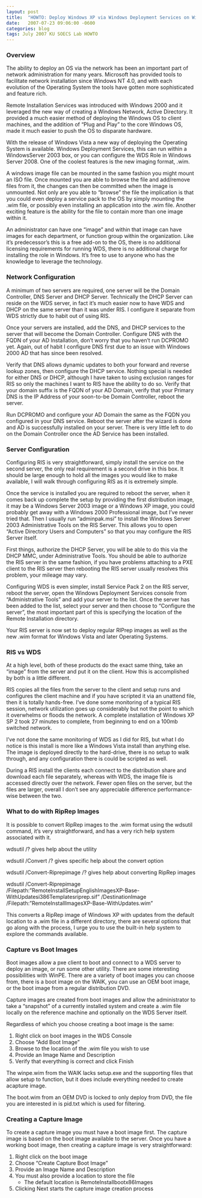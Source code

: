 ```yaml
---
layout: post
title:  "HOWTO: Deploy Windows XP via Windows Deployment Services on Windows Server 2003"
date:   2007-07-23 09:06:00 -0600
categories: blog
tags: July 2007 KU SOECS Lab HOWTO
---
```

### Overview

The ability to deploy an OS via the network has been an important part of network administration for many years. Microsoft has provided tools to facilitate network installation since Windows NT 4.0, and with each evolution of the Operating System the tools have gotten more sophisticated and feature rich.

Remote Installation Services was introduced with Windows 2000 and it leveraged the new way of creating a Windows Network, Active Directory. It provided a much easier method of deploying the Windows OS to client machines, and the addition of “Plug and Play” to the core Windows OS, made it much easier to push the OS to disparate hardware.

With the release of Windows Vista a new way of deploying the Operating System is available. Windows Deployment Services, this can run within a WindowsServer 2003 box, or you can configure the WDS Role in Windows Server 2008. One of the coolest features is the new imaging format, .wim.

A windows image file can be mounted in the same fashion you might mount an ISO file. Once mounted you are able to browse the file and add/remove files from it, the changes can then be committed when the image is unmounted. Not only are you able to “browse” the file the implication is that you could even deploy a service pack to the OS by simply mounting the .wim file, or possibly even installing an application into the .wim file. Another exciting feature is the ability for the file to contain more than one image within it.

An administrator can have one “image” and within that image can have images for each department, or function group within the organization. Like it’s predecessor’s this is a free add-on to the OS, there is no additional licensing requirements for running WDS, there is no additional charge for installing the role in Windows. It’s free to use to anyone who has the knowledge to leverage the technology.

### Network Configuration

A minimum of two servers are required, one server will be the Domain Controller, DNS Server and DHCP Server. Technically the DHCP Server can reside on the WDS server, in fact it’s much easier now to have WDS and DHCP on the same server than it was under RIS. I configure it separate from WDS strictly due to habit out of using RIS.

Once your servers are installed, add the DNS, and DHCP services to the server that will become the Domain Controller. Configure DNS with the FQDN of your AD Installation, don’t worry that you haven’t run DCPROMO yet. Again, out of habit I configure DNS first due to an issue with Windows 2000 AD that has since been resolved.

Verify that DNS allows dynamic updates to both your forward and reverse lookup zones, then configure the DHCP service. Nothing special is needed for either DNS or DHCP, although I have taken to using exclusion ranges for RIS so only the machines I want to RIS have the ability to do so. Verify that your domain suffix is the FQDN of your AD Domain, verify that your Primary DNS is the IP Address of your soon-to-be Domain Controller, reboot the server.

Run DCPROMO and configure your AD Domain the same as the FQDN you configured in your DNS service. Reboot the server after the wizard is done and AD is successfully installed on your server. There is very little left to do on the Domain Controller once the AD Service has been installed.

### Server Configuration

Configuring RIS is very straightforward, simply install the service on the second server, the only real requirement is a second drive in this box. It should be large enough to hold all the images you would like to make available, I will walk through configuring RIS as it is extremely simple.

Once the service is installed you are required to reboot the server, when it comes back up complete the setup by providing the first distribution image, it may be a Windows Server 2003 image or a Windows XP image, you could probably get away with a Windows 2000 Professional image, but I’ve never tried that. Then I usually run “adminpak.msi” to install the Windows Server 2003 Administrative Tools on the RIS Server. This allows you to open “Active Directory Users and Computers” so that you may configure the RIS Server itself.

First things, authorize the DHCP Server, you will be able to do this via the DHCP MMC, under Administrative Tools. You should be able to authorize the RIS server in the same fashion, if you have problems attaching to a PXE client to the RIS server then rebooting the RIS server usually resolves this problem, your mileage may vary.

Configuring WDS is even simpler, install Service Pack 2 on the RIS server, reboot the server, open the Windows Deployment Services console from “Administrative Tools” and add your server to the list. Once the server has been added to the list, select your server and then choose to “Configure the server”, the most important part of this is specifying the location of the Remote Installation directory.

Your RIS server is now set to deploy regular RIPrep images as well as the new .wim format for Windows Vista and later Operating Systems.

### RIS vs WDS

At a high level, both of these products do the exact same thing, take an “image” from the server and put it on the client. How this is accomplished by both is a little different.

RIS copies all the files from the server to the client and setup runs and configures the client machine and if you have scripted it via an unattend file, then it is totally hands-free. I’ve done some monitoring of a typical RIS session, network utilization goes up considerably but not the point to which it overwhelms or floods the network. A complete installation of Windows XP SP 2 took 27 minutes to complete, from beginning to end on a 100mb switched network.

I’ve not done the same monitoring of WDS as I did for RIS, but what I do notice is this install is more like a Windows Vista install than anything else. The image is deployed directly to the hard-drive, there is no setup to walk through, and any configuration there is could be scripted as well.

During a RIS install the clients each connect to the distribution share and download each file separately, whereas with WDS, the image file is accessed directly over the network. Fewer open files on the server, but the files are larger, overall I don’t see any appreciable difference performance-wise between the two.

### What to do with RipRep Images

It is possible to convert RipRep images to the .wim format using the wdsutil command, it’s very straightforward, and has a very rich help system associated with it.

wdsutil /? gives help about the utility

wdsutil /Convert /? gives specific help about the convert option

wdsutil /Convert-Riprepimage /? gives help about converting RipRep images

wdsutil /Convert-Riprepimage /Filepath:”RemoteInstallSetupEnglishImagesXP-Base-WithUpdatesi386Templatesriprep.sif” /DestinationImage
/Filepath:”RemoteInstallImagesXP-Base-WithUpdates.wim”

This converts a RipRep image of Windows XP with updates from the default location to a .wim file in a different directory, there are several options that go along with the process, I urge you to use the built-in help system to explore the commands available.

### Capture vs Boot Images

Boot images allow a pxe client to boot and connect to a WDS server to deploy an image, or run some other utility. There are some interesting possibilities with WinPE. There are a variety of boot images you can choose from, there is a boot image on the WAIK, you can use an OEM boot image, or the boot image from a regular distribution DVD.

Capture images are created from boot images and allow the administrator to take a “snapshot” of a currently installed system and create a .wim file locally on the reference machine and optionally on the WDS Server itself.

Regardless of which you choose creating a boot image is the same:

1. Right click on boot images in the WDS Console
2. Choose “Add Boot Image”
3. Browse to the location of the .wim file you wish to use
4. Provide an Image Name and Description
5. Verify that everything is correct and click Finish

The winpe.wim from the WAIK lacks setup.exe and the supporting files that allow setup to function, but it does include everything needed to create acapture image.

The boot.wim from an OEM DVD is locked to only deploy from DVD, the file you are interested in is pid.txt which is used for filtering.

### Creating a Capture Image

To create a capture image you must have a boot image first. The capture image is based on the boot image available to the server. Once you have a working boot image, then creating a capture image is very straightforward:

1. Right click on the boot image
2. Choose “Create Capture Boot Image”
3. Provide an Image Name and Description
4. You must also provide a location to store the file
   - The default location is RemoteInstallbootx86Images
5. Clicking Next starts the capture image creation process
